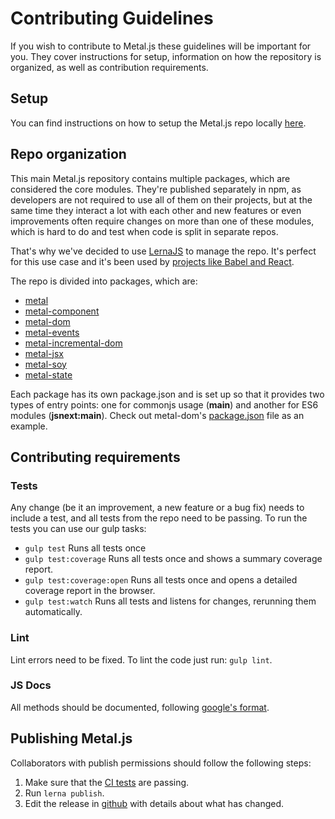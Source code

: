 # Contributing Guidelines

If you wish to contribute to Metal.js these guidelines will be important for
you. They cover instructions for setup, information on how the repository is
organized, as well as contribution requirements.

## Setup

You can find instructions on how to setup the Metal.js repo locally
[here](README.md#setup).

## Repo organization

This main Metal.js repository contains multiple packages, which are considered
the core modules. They're published separately in npm, as developers are not
required to use all of them on their projects, but at the same time they
interact a lot with each other and new features or even improvements often
require changes on more than one of these modules, which is hard to do and
test when code is split in separate repos.

That's why we've decided to use [LernaJS](https://lernajs.io/) to manage the
repo. It's perfect for this use case and it's been used by
[projects like Babel and React](https://lernajs.io/#users).

The repo is divided into packages, which are:
* [metal](http://npmjs.com/package/metal)
* [metal-component](http://npmjs.com/package/metal-component)
* [metal-dom](http://npmjs.com/package/metal-dom)
* [metal-events](http://npmjs.com/package/metal-events)
* [metal-incremental-dom](http://npmjs.com/package/metal-incremental-dom)
* [metal-jsx](http://npmjs.com/package/metal-jsx)
* [metal-soy](http://npmjs.com/package/metal-soy)
* [metal-state](http://npmjs.com/package/metal-state)

Each package has its own package.json and is set up so that it provides two
types of entry points: one for commonjs usage (**main**) and another for ES6
modules (**jsnext:main**). Check out metal-dom's
[package.json](packages/metal-dom/package.json#L11) file as an example.

## Contributing requirements

### Tests

Any change (be it an improvement, a new feature or a bug fix) needs to include
a test, and all tests from the repo need to be passing. To run the tests you
can use our gulp tasks:

* `gulp test` Runs all tests once
* `gulp test:coverage` Runs all tests once and shows a summary coverage
report.
* `gulp test:coverage:open` Runs all tests once and opens a detailed coverage
report in the browser.
* `gulp test:watch` Runs all tests and listens for changes, rerunning them
automatically.

### Lint

Lint errors need to be fixed. To lint the code just run: `gulp lint`.

### JS Docs

All methods should be documented, following [google's format](https://github.com/google/closure-compiler/wiki/Annotating-JavaScript-for-the-Closure-Compiler).

## Publishing Metal.js

Collaborators with publish permissions should follow the following steps:

1. Make sure that the [CI tests](https://travis-ci.org/metal/metal.js/builds)
are passing.
2. Run `lerna publish`.
3. Edit the release in [github](https://github.com/metal/metal.js/releases) with
details about what has changed.
